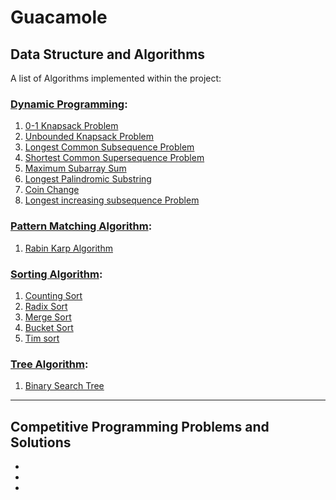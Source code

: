 # Guacamole

## Data Structure and Algorithms

A list of Algorithms implemented within the project:
### [Dynamic Programming](https://en.wikipedia.org/wiki/Dynamic_programming):
1. [0-1 Knapsack Problem](https://github.com/YeowKinRen/guacamole/blob/master/Data%20Structure%20%26%20Algorithms/01_knapsack.py)
2. [Unbounded Knapsack Problem](https://github.com/YeowKinRen/guacamole/blob/master/Data%20Structure%20%26%20Algorithms/unbounded_knapsack.py)
3. [Longest Common Subsequence Problem](https://github.com/YeowKinRen/guacamole/blob/master/Data%20Structure%20%26%20Algorithms/longest_common_subsequence.py)
4. [Shortest Common Supersequence Problem](https://github.com/YeowKinRen/guacamole/blob/master/Data%20Structure%20%26%20Algorithms/shortest_common_supesequence.py)
5. [Maximum Subarray Sum](https://github.com/YeowKinRen/guacamole/blob/master/Data%20Structure%20%26%20Algorithms/maximum_subarray_sum.py)
6. [Longest Palindromic Substring](https://github.com/YeowKinRen/guacamole/blob/master/Data%20Structure%20%26%20Algorithms/longest_palindromiv_substring.py)
7. [Coin Change](https://github.com/YeowKinRen/guacamole/blob/master/Data%20Structure%20%26%20Algorithms/coin_change.py)
8. [Longest increasing subsequence Problem](https://github.com/YeowKinRen/guacamole/blob/master/Data%20Structure%20%26%20Algorithms/longest_increasing_subsequence.py)

### [Pattern Matching Algorithm](https://en.wikipedia.org/wiki/String-searching_algorithm#Classification_of_search_algorithms): 
1. [Rabin Karp Algorithm](https://github.com/YeowKinRen/guacamole/blob/master/Data%20Structure%20%26%20Algorithms/rabin_karp_algorithm.py)

### [Sorting Algorithm](https://en.wikipedia.org/wiki/Sorting_algorithm): 
1. [Counting Sort](https://github.com/YeowKinRen/guacamole/blob/master/Data%20Structure%20%26%20Algorithms/counting_sort.py)
2. [Radix Sort](https://github.com/YeowKinRen/guacamole/blob/master/Data%20Structure%20%26%20Algorithms/radix_sort.py)
3. [Merge Sort](https://github.com/YeowKinRen/guacamole/blob/master/Data%20Structure%20%26%20Algorithms/merge_sort.py)
4. [Bucket Sort](https://github.com/YeowKinRen/guacamole/blob/master/Data%20Structure%20%26%20Algorithms/bucket_sort.py)
5. [Tim sort](https://github.com/YeowKinRen/guacamole/blob/master/Data%20Structure%20%26%20Algorithms/timsort.py)

### [Tree Algorithm](https://en.wikipedia.org/wiki/Binary_search_tree): 
1. [Binary Search Tree](https://github.com/YeowKinRen/guacamole/blob/master/Data%20Structure%20%26%20Algorithms/counting_sort.py)

***

## Competitive Programming Problems and Solutions

*
*
*